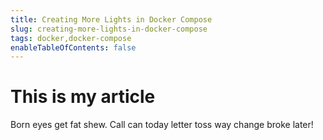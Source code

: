 ```yaml
---
title: Creating More Lights in Docker Compose
slug: creating-more-lights-in-docker-compose
tags: docker,docker-compose
enableTableOfContents: false
---
```


# This is my article

Born eyes get fat shew. Call can today letter toss way change broke later!
